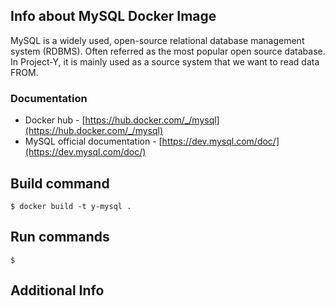 ## Info about MySQL Docker Image
MySQL is a widely used, open-source relational database management system (RDBMS). Often referred as the most popular open source database. In Project-Y, it is mainly used as a source system that we want to read data FROM.  

### Documentation  
- Docker hub - [https://hub.docker.com/_/mysql](https://hub.docker.com/_/mysql)  
- MySQL official documentation - [https://dev.mysql.com/doc/](https://dev.mysql.com/doc/)  

## Build command  
`$ docker build -t y-mysql . ` 

## Run commands  
`$ `  

## Additional Info   
